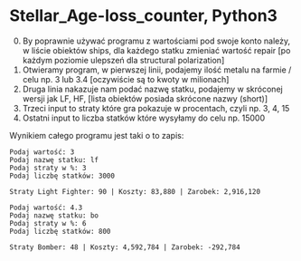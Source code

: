 # Stellar_Age-loss_counter, Python3

0. By poprawnie używać programu z wartościami pod swoje konto należy, w liście obiektów ships, dla każdego statku zmieniać wartość repair
    [po każdym poziomie ulepszeń dla structural polarization]
1. Otwieramy program, w pierwszej linii, podajemy ilość metalu na farmie / celu np. 3 lub 3.4 [oczywiście są to kwoty w milionach]
2. Druga linia nakazuje nam podać nazwę statku, podajemy w skróconej wersji jak LF, HF, [lista obiektów posiada skrócone nazwy (short)]
3. Trzeci input to straty które gra pokazuje w procentach, czyli np. 3, 4, 15
4. Ostatni input to liczba statków które wysyłamy do celu np. 15000

Wynikiem całego programu jest taki o to zapis:

	Podaj wartość: 3
	Podaj nazwę statku: lf
	Podaj straty w %: 3
    Podaj liczbę statków: 3000

 	Straty Light Fighter: 90 | Koszty: 83,880 | Zarobek: 2,916,120

	Podaj wartość: 4.3
	Podaj nazwę statku: bo
	Podaj straty w %: 6
	Podaj liczbę statków: 800

	Straty Bomber: 48 | Koszty: 4,592,784 | Zarobek: -292,784
